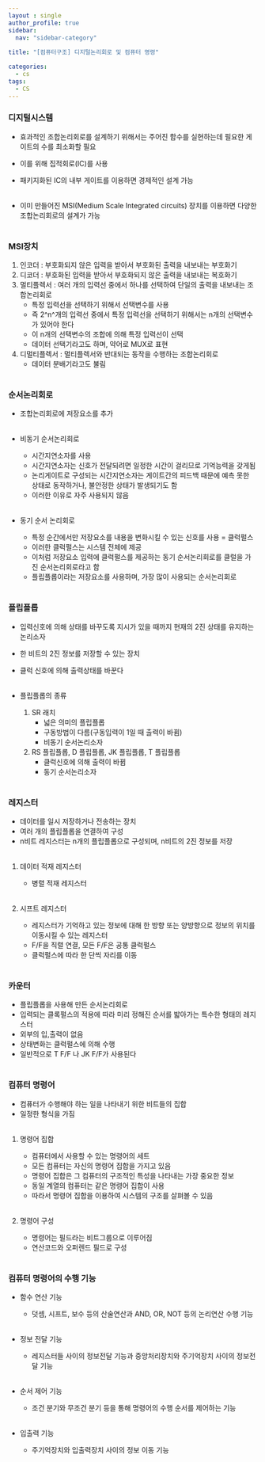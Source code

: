```yaml
---
layout : single
author_profile: true
sidebar: 
  nav: "sidebar-category"
  
title: "[컴퓨터구조] 디지털논리회로 및 컴퓨터 명령"

categories:
  - cs
tags:
  - CS
---
```


### 디지털시스템
- 효과적인 조합논리회로를 설계하기 위해서는 주어진 함수를 실현하는데 필요한 게이트의 수를 최소화할 필요<br>
- 이를 위해 집적회로(IC)를 사용<br>
- 패키지화된 IC의 내부 게이트를 이용하면 경제적인 설계 가능<br><br>

- 이미 만들어진 MSI(Medium Scale Integrated circuits) 장치를 이용하면 다양한 조합논리회로의 설계가 가능<br><br>

### MSI장치

1. 인코더 : 부호화되지 않은 입력을 받아서 부호화된 출력을 내보내는 부호화기<br>
2. 디코더 : 부호화된 입력을 받아서 부호화되지 않은 출력을 내보내는 복호화기<br>
3. 멀티플렉서 : 여러 개의 입력선 중에서 하나를 선택하여 단일의 출력을 내보내는 조합논리회로<br>
	- 특정 입력선을 선택하기 위해서 선택변수를 사용<br>
	- 즉 2^n^개의 입력선 중에서 특정 입력선을 선택하기 위해서는 n개의 선택변수가 있어야 한다<br>
	- 이 n개의 선택변수의 조합에 의해 특정 입력선이 선택<br>
	- 데이터 선택기라고도 하며, 약어로 MUX로 표현<br>
4. 디멀티플렉서 : 멀티플렉서와 반대되는 동작을 수행하는 조합논리회로<br>
	- 데이터 분배기라고도 불림<br><br>

### 순서논리회로
- 조합논리회로에 저장요소를 추가<br><br>

- 비동기 순서논리회로<br>
	- 시간지연소자를 사용<br>
	- 시간지연소자는 신호가 전달되려면 일정한 시간이 걸리므로 기억능력을 갖게됨<br>
	- 논리게이트로 구성되는 시간지연소자는 게이트간의 피드백 때문에 예측 못한 상태로 동작하거나, 불안정한 상태가 발생되기도 함<br>
	- 이러한 이유로 자주 사용되지 않음<br><br>

- 동기 순서 논리회로<br>
	- 특정 순간에서만 저장요소를 내용을 변화시킬 수 있는 신호를 사용 = 클럭펄스
	- 이러한 클럭펄스는 시스템 전체에 제공<br>
	- 이처럼 저장요소 입력에 클럭펄스를 제공하는 동기 순서논리회로를 클럴을 가진 순서논리회로라고 함<br>
	- 플립플롭이라는 저장요소를 사용하며, 가장 많이 사용되는 순서논리회로<br><br>

### 플립플롭
- 입력신호에 의해 상태를 바꾸도록 지시가 있을 때까지 현재의 2진 상태를 유지하는 논리소자<br>
- 한 비트의 2진 정보를 저장할 수 있는 장치<br>
- 클럭 신호에 의해 출력상태를 바꾼다<br><br>

- 플립플롭의 종류<br>
	1. SR 래치<br>
		- 넓은 의미의 플립플롭<br>
		- 구동방법이 다름(구동입력이 1일 때 출력이 바뀜)<br>
		- 비동기 순서논리소자<br>
	2. RS 플립플롭, D 플립플롭, JK 플립플롭, T 플립플롭<br>
		- 클럭신호에 의해 출력이 바뀜<br>
		- 동기 순서논리소자<br><br>

### 레지스터
- 데이터를 일시 저장하거나 전송하는 장치<br>
- 여러 개의 플립플롭을 연결하여 구성<br>
- n비트 레지스터는 n개의 플립플롭으로 구성되며, n비트의 2진 정보를 저장<br><br>

1. 데이터 적재 레지스터<br>
	- 병렬 적재 레지스터<br><br>

2. 시프트 레지스터<br>
	- 레지스터가 기억하고 있는 정보에 대해 한 방향 또는 양방향으로 정보의 위치를 이동시킬 수 있는 레지스터<br>
	- F/F을 직렬 연결, 모든 F/F은 공통 클럭펄스<br>
	- 클럭펄스에 따라 한 단씩 자리를 이동<br><br>

### 카운터
- 플립플롭을 사용해 만든 순서논리회로<br>
- 입력되는 클록펄스의 적용에 따라 미리 정해진 순서를 밟아가는 특수한 형태의 레지스터 <br>
- 외부의 입,출력이 없음<br>
- 상태변화는 클럭펄스에 의해 수행<br>
- 일반적으로 T F/F 나 JK F/F가 사용된다<br><br>

### 컴퓨터 명령어
- 컴퓨터가 수행해야 하는 일을 나타내기 위한 비트들의 집합<br>
- 일정한 형식을 가짐<br><br>

1. 명령어 집합<br>
	- 컴퓨터에서 사용할 수 있는 명령어의 세트<br>
	- 모든 컴퓨터는 자신의 명령어 집합을 가지고 있음<br>
	- 명령어 집합은 그 컴퓨터의 구조적인 특성을 나타내는 가장 중요한 정보<br>
	- 동일 계열의 컴퓨터는 같은 명령어 집합이 사용<br>
	- 따라서 명령어 집합을 이용하여 시스템의 구조를 살펴볼 수 있음<br><br>

2. 명령어 구성<br>
	- 명령어는 필드라는 비트그룹으로 이루어짐<br>
	- 연산코드와 오퍼렌드 필드로 구성<br><br>

### 컴퓨터 명령어의 수행 기능
- 함수 연산 기능<br>
  - 덧셈, 시프트, 보수 등의 산술연산과 AND, OR, NOT 등의 논리연산 수행 기능<br><br>

- 정보 전달 기능<br>
  - 레지스터들 사이의 정보전달 기능과 중앙처리장치와 주기억장치 사이의 정보전달 기능<br><br> 

- 순서 제어 기능<br>
  - 조건 분기와 무조건 분기 등을 통해 명령어의 수행 순서를 제어하는 기능<br><br>

- 입출력 기능<br>
  - 주기억장치와 입출력장치 사이의 정보 이동 기능<br><br>
